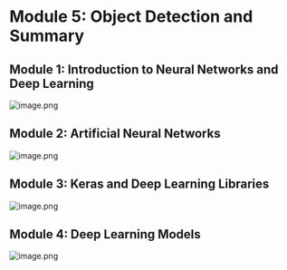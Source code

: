 

# Module 5: Object Detection and Summary
## Module 1: Introduction to Neural Networks and Deep Learning
![image.png](https://prod-files-secure.s3.us-west-2.amazonaws.com/03e82b26-cccb-4906-bb56-adabcbdc0655/a8d40bcb-c482-4026-8872-311e16b2dc63/image.png?X-Amz-Algorithm=AWS4-HMAC-SHA256&X-Amz-Content-Sha256=UNSIGNED-PAYLOAD&X-Amz-Credential=ASIAZI2LB466TXDTP625%2F20250130%2Fus-west-2%2Fs3%2Faws4_request&X-Amz-Date=20250130T181946Z&X-Amz-Expires=3600&X-Amz-Security-Token=IQoJb3JpZ2luX2VjEKL%2F%2F%2F%2F%2F%2F%2F%2F%2F%2FwEaCXVzLXdlc3QtMiJHMEUCIQDV58AS3FIGmK9O3N%2Fp%2BXT3In8%2FtntS6zdxyV6NweVRVgIgE1YJx9tJC5rqVqjYgOhq3h2UyYYOZy4oXBgVAsGO0XYqiAQIq%2F%2F%2F%2F%2F%2F%2F%2F%2F%2F%2FARAAGgw2Mzc0MjMxODM4MDUiDBEz08FI8o2agRCdmCrcA6%2FtPT9gMkBS%2FgHu1UvDqVZOf8wUlXwGquMHNXhiXbReUitbIz8s8zSR4%2FqhEZGS8tXHFtMRJyRtLOp4FGNXWmQjJ9%2F9NUh9rxuHsaNZ8ISJc0rBP%2Bm%2BnPlsolMY22b6Lnq3mQs3KmVasmKL4fqk0mhJ8dGSm6FcWx9s%2BF57Gnf1Iy5qD4JSk2CJIUVrD2aDr28GtxL9w92dj39GQx%2FU%2FRt21%2FdjC2mwBNeROeBzR%2BvvqWsEPuwvCiifvShk9xMPx2ZDv6uCCwlLRdnakhYX4GziWjBMP%2Fh2zcmIWdzg5uWihLA8mQVrjBWaxyQnbF19iRkAmlpV%2FXiFv%2B0y7d%2FKr8srPmqrfc1U2dEK%2BmiZ4MkmMu3ZlAVrC3FIfbG%2FSLh6D5QHItPgloPgHadRXzd9uUCnQjb3OnQXEJZpXTcJwAK6y8xeGniUT%2BcrfHtp0kuwxAzLUmjrSOXYY5CHOG%2BIBPmj17SniqS2HuruqwF5N25Efwj%2BMGVpCq%2F%2FVunfY3k%2Fi70aPdXmZgjSVNI2DDFVQhD5FfH3l8eH0XejGqaLdNfF0TxyN1ywWTD1q2%2FWHCUNw08yTMbWkVBIkrBseTdWNaeNpC%2FtMLMxWVWQ7WTlnjpv%2FcnrMPeCJ1f9e3uBMJry7rwGOqUB%2FsM2yScHslI%2BTvpqjEqDqE88%2B38mh9HqjijJN1eUC1lz%2BF9KhuiKHNRPqEE1D7x3FYPcc%2Fh7scZb9I2PRcVRDwnDUmYtIGBtwyp3h5a1LVZK7NXtLH8BdtcYQ23za6AZIEgIzWt%2FAFCDQfoAIhZ3FFxyuewSukeZEGvJEsXAqa5GjDw5MprmTxGs0rw4iL3zbJgET0gHDwsjflYR7%2BQPcKOsugF2&X-Amz-Signature=49d1450023ee35c4bda2570f7718f9d107c76adfafb25103466bcfd2d1c3fca6&X-Amz-SignedHeaders=host&x-id=GetObject)
## Module 2: Artificial Neural Networks
![image.png](https://prod-files-secure.s3.us-west-2.amazonaws.com/03e82b26-cccb-4906-bb56-adabcbdc0655/5157ca89-62da-41d9-a98f-6432b71047a9/image.png?X-Amz-Algorithm=AWS4-HMAC-SHA256&X-Amz-Content-Sha256=UNSIGNED-PAYLOAD&X-Amz-Credential=ASIAZI2LB466TXDTP625%2F20250130%2Fus-west-2%2Fs3%2Faws4_request&X-Amz-Date=20250130T181946Z&X-Amz-Expires=3600&X-Amz-Security-Token=IQoJb3JpZ2luX2VjEKL%2F%2F%2F%2F%2F%2F%2F%2F%2F%2FwEaCXVzLXdlc3QtMiJHMEUCIQDV58AS3FIGmK9O3N%2Fp%2BXT3In8%2FtntS6zdxyV6NweVRVgIgE1YJx9tJC5rqVqjYgOhq3h2UyYYOZy4oXBgVAsGO0XYqiAQIq%2F%2F%2F%2F%2F%2F%2F%2F%2F%2F%2FARAAGgw2Mzc0MjMxODM4MDUiDBEz08FI8o2agRCdmCrcA6%2FtPT9gMkBS%2FgHu1UvDqVZOf8wUlXwGquMHNXhiXbReUitbIz8s8zSR4%2FqhEZGS8tXHFtMRJyRtLOp4FGNXWmQjJ9%2F9NUh9rxuHsaNZ8ISJc0rBP%2Bm%2BnPlsolMY22b6Lnq3mQs3KmVasmKL4fqk0mhJ8dGSm6FcWx9s%2BF57Gnf1Iy5qD4JSk2CJIUVrD2aDr28GtxL9w92dj39GQx%2FU%2FRt21%2FdjC2mwBNeROeBzR%2BvvqWsEPuwvCiifvShk9xMPx2ZDv6uCCwlLRdnakhYX4GziWjBMP%2Fh2zcmIWdzg5uWihLA8mQVrjBWaxyQnbF19iRkAmlpV%2FXiFv%2B0y7d%2FKr8srPmqrfc1U2dEK%2BmiZ4MkmMu3ZlAVrC3FIfbG%2FSLh6D5QHItPgloPgHadRXzd9uUCnQjb3OnQXEJZpXTcJwAK6y8xeGniUT%2BcrfHtp0kuwxAzLUmjrSOXYY5CHOG%2BIBPmj17SniqS2HuruqwF5N25Efwj%2BMGVpCq%2F%2FVunfY3k%2Fi70aPdXmZgjSVNI2DDFVQhD5FfH3l8eH0XejGqaLdNfF0TxyN1ywWTD1q2%2FWHCUNw08yTMbWkVBIkrBseTdWNaeNpC%2FtMLMxWVWQ7WTlnjpv%2FcnrMPeCJ1f9e3uBMJry7rwGOqUB%2FsM2yScHslI%2BTvpqjEqDqE88%2B38mh9HqjijJN1eUC1lz%2BF9KhuiKHNRPqEE1D7x3FYPcc%2Fh7scZb9I2PRcVRDwnDUmYtIGBtwyp3h5a1LVZK7NXtLH8BdtcYQ23za6AZIEgIzWt%2FAFCDQfoAIhZ3FFxyuewSukeZEGvJEsXAqa5GjDw5MprmTxGs0rw4iL3zbJgET0gHDwsjflYR7%2BQPcKOsugF2&X-Amz-Signature=ea4043d455ae22af97b1ed5a353ce81d11ed7fe82a158684dd5004429e9de0c8&X-Amz-SignedHeaders=host&x-id=GetObject)
## Module 3: Keras and Deep Learning Libraries
![image.png](https://prod-files-secure.s3.us-west-2.amazonaws.com/03e82b26-cccb-4906-bb56-adabcbdc0655/5089ce50-05f1-470d-ad42-42503bf1df5f/image.png?X-Amz-Algorithm=AWS4-HMAC-SHA256&X-Amz-Content-Sha256=UNSIGNED-PAYLOAD&X-Amz-Credential=ASIAZI2LB466TXDTP625%2F20250130%2Fus-west-2%2Fs3%2Faws4_request&X-Amz-Date=20250130T181946Z&X-Amz-Expires=3600&X-Amz-Security-Token=IQoJb3JpZ2luX2VjEKL%2F%2F%2F%2F%2F%2F%2F%2F%2F%2FwEaCXVzLXdlc3QtMiJHMEUCIQDV58AS3FIGmK9O3N%2Fp%2BXT3In8%2FtntS6zdxyV6NweVRVgIgE1YJx9tJC5rqVqjYgOhq3h2UyYYOZy4oXBgVAsGO0XYqiAQIq%2F%2F%2F%2F%2F%2F%2F%2F%2F%2F%2FARAAGgw2Mzc0MjMxODM4MDUiDBEz08FI8o2agRCdmCrcA6%2FtPT9gMkBS%2FgHu1UvDqVZOf8wUlXwGquMHNXhiXbReUitbIz8s8zSR4%2FqhEZGS8tXHFtMRJyRtLOp4FGNXWmQjJ9%2F9NUh9rxuHsaNZ8ISJc0rBP%2Bm%2BnPlsolMY22b6Lnq3mQs3KmVasmKL4fqk0mhJ8dGSm6FcWx9s%2BF57Gnf1Iy5qD4JSk2CJIUVrD2aDr28GtxL9w92dj39GQx%2FU%2FRt21%2FdjC2mwBNeROeBzR%2BvvqWsEPuwvCiifvShk9xMPx2ZDv6uCCwlLRdnakhYX4GziWjBMP%2Fh2zcmIWdzg5uWihLA8mQVrjBWaxyQnbF19iRkAmlpV%2FXiFv%2B0y7d%2FKr8srPmqrfc1U2dEK%2BmiZ4MkmMu3ZlAVrC3FIfbG%2FSLh6D5QHItPgloPgHadRXzd9uUCnQjb3OnQXEJZpXTcJwAK6y8xeGniUT%2BcrfHtp0kuwxAzLUmjrSOXYY5CHOG%2BIBPmj17SniqS2HuruqwF5N25Efwj%2BMGVpCq%2F%2FVunfY3k%2Fi70aPdXmZgjSVNI2DDFVQhD5FfH3l8eH0XejGqaLdNfF0TxyN1ywWTD1q2%2FWHCUNw08yTMbWkVBIkrBseTdWNaeNpC%2FtMLMxWVWQ7WTlnjpv%2FcnrMPeCJ1f9e3uBMJry7rwGOqUB%2FsM2yScHslI%2BTvpqjEqDqE88%2B38mh9HqjijJN1eUC1lz%2BF9KhuiKHNRPqEE1D7x3FYPcc%2Fh7scZb9I2PRcVRDwnDUmYtIGBtwyp3h5a1LVZK7NXtLH8BdtcYQ23za6AZIEgIzWt%2FAFCDQfoAIhZ3FFxyuewSukeZEGvJEsXAqa5GjDw5MprmTxGs0rw4iL3zbJgET0gHDwsjflYR7%2BQPcKOsugF2&X-Amz-Signature=ef7b5888599841d4c5fe50043dc27468ffa9feb7e3cefcfc20798fc0610067ba&X-Amz-SignedHeaders=host&x-id=GetObject)
## Module 4: Deep Learning Models
![image.png](https://prod-files-secure.s3.us-west-2.amazonaws.com/03e82b26-cccb-4906-bb56-adabcbdc0655/4e22fcb0-cfbc-4d28-b961-b9b8fde071f0/image.png?X-Amz-Algorithm=AWS4-HMAC-SHA256&X-Amz-Content-Sha256=UNSIGNED-PAYLOAD&X-Amz-Credential=ASIAZI2LB466TXDTP625%2F20250130%2Fus-west-2%2Fs3%2Faws4_request&X-Amz-Date=20250130T181946Z&X-Amz-Expires=3600&X-Amz-Security-Token=IQoJb3JpZ2luX2VjEKL%2F%2F%2F%2F%2F%2F%2F%2F%2F%2FwEaCXVzLXdlc3QtMiJHMEUCIQDV58AS3FIGmK9O3N%2Fp%2BXT3In8%2FtntS6zdxyV6NweVRVgIgE1YJx9tJC5rqVqjYgOhq3h2UyYYOZy4oXBgVAsGO0XYqiAQIq%2F%2F%2F%2F%2F%2F%2F%2F%2F%2F%2FARAAGgw2Mzc0MjMxODM4MDUiDBEz08FI8o2agRCdmCrcA6%2FtPT9gMkBS%2FgHu1UvDqVZOf8wUlXwGquMHNXhiXbReUitbIz8s8zSR4%2FqhEZGS8tXHFtMRJyRtLOp4FGNXWmQjJ9%2F9NUh9rxuHsaNZ8ISJc0rBP%2Bm%2BnPlsolMY22b6Lnq3mQs3KmVasmKL4fqk0mhJ8dGSm6FcWx9s%2BF57Gnf1Iy5qD4JSk2CJIUVrD2aDr28GtxL9w92dj39GQx%2FU%2FRt21%2FdjC2mwBNeROeBzR%2BvvqWsEPuwvCiifvShk9xMPx2ZDv6uCCwlLRdnakhYX4GziWjBMP%2Fh2zcmIWdzg5uWihLA8mQVrjBWaxyQnbF19iRkAmlpV%2FXiFv%2B0y7d%2FKr8srPmqrfc1U2dEK%2BmiZ4MkmMu3ZlAVrC3FIfbG%2FSLh6D5QHItPgloPgHadRXzd9uUCnQjb3OnQXEJZpXTcJwAK6y8xeGniUT%2BcrfHtp0kuwxAzLUmjrSOXYY5CHOG%2BIBPmj17SniqS2HuruqwF5N25Efwj%2BMGVpCq%2F%2FVunfY3k%2Fi70aPdXmZgjSVNI2DDFVQhD5FfH3l8eH0XejGqaLdNfF0TxyN1ywWTD1q2%2FWHCUNw08yTMbWkVBIkrBseTdWNaeNpC%2FtMLMxWVWQ7WTlnjpv%2FcnrMPeCJ1f9e3uBMJry7rwGOqUB%2FsM2yScHslI%2BTvpqjEqDqE88%2B38mh9HqjijJN1eUC1lz%2BF9KhuiKHNRPqEE1D7x3FYPcc%2Fh7scZb9I2PRcVRDwnDUmYtIGBtwyp3h5a1LVZK7NXtLH8BdtcYQ23za6AZIEgIzWt%2FAFCDQfoAIhZ3FFxyuewSukeZEGvJEsXAqa5GjDw5MprmTxGs0rw4iL3zbJgET0gHDwsjflYR7%2BQPcKOsugF2&X-Amz-Signature=f0ee7cedcda364b49071fc41137ceacb5dd6d425bdbd75fc12316e4e51c5048b&X-Amz-SignedHeaders=host&x-id=GetObject)